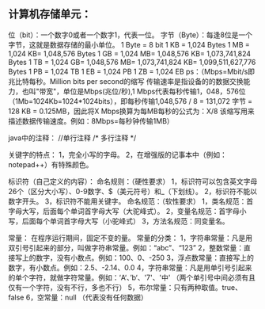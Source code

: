 ## 计算机存储单元：
位（bit）：一个数字0或者一个数字1，代表一位。
字节（Byte）：每逢8位是一个字节，这就是数据存储的最小单位。
1 Byte = 8 bit
1 KB = 1,024 Bytes
1 MB = 1,024 KB= 1,048,576 Bytes
1 GB = 1,024 MB= 1,048,576 KB= 1,073,741,824 Bytes
1 TB = 1,024 GB= 1,048,576 MB= 1,073,741,824 KB= 1,099,511,627,776 Bytes
1 PB = 1,024 TB
1 EB = 1,024 PB
1 ZB = 1,024 EB
ps：（Mbps=Mbit/s即兆比特每秒。Million bits per second的缩写
传输速率是指设备的的数据交换能力，也叫"带宽"，单位是Mbps(兆位/秒),1 Mbps代表每秒传输1，048，576位（1Mb=1024Kb=1024*1024bits），即每秒传输1,048,576 / 8 = 131,072 字节 = 128 KB = 0.125MB，因此将X Mbps换算为每MB每秒的公式为：X/8
该缩写用来描述数据传输速度。例如：8Mbps=每秒钟传输1MB）

java中的注释：
//单行注释
/* 多行注释 */

关键字的特点：
1，完全小写的字母。
2，在增强版的记事本中（例如：notepad++）有特殊颜色。

标识符（自己定义的内容）：
命名规则：（硬性要求）
1，标识符可以包含英文字母26个（区分大小写）、0-9数字、$（美元符号）和_（下划线）。
2，标识符不能以数字开头。
3，标识符不能用关键字。
命名规范：（软性要求）
1，类名规范：首字母大写，后面每个单词首字母大写（大驼峰式）。
2，变量名规范：首字母小写，后面每个单词首字母大写（小驼峰式）
3，方法名规范：同变量名。

常量：
在程序运行期间，固定不变的量。
常量的分类：
1，字符串常量：凡是用双引号引起来的部分，叫做字符串常量。例如：“abc”、“123”
2，整数常量：直接写上的数字，没有小数点。例如：100、0、-250
3，浮点数常量：直接写上的数字，有小数点。例如：2.5、-2.14、0.0
4，字符串常量：凡是用单引号引起来的单个字符，就做字符常量。例如：‘A‘、’b‘、'7'、'中'  （两个单引号中间必须有且仅有一个字符，没有不行，多也不行）
5，布尔常量：只有两种取值。true、false
6，空常量：null （代表没有任何数据）
